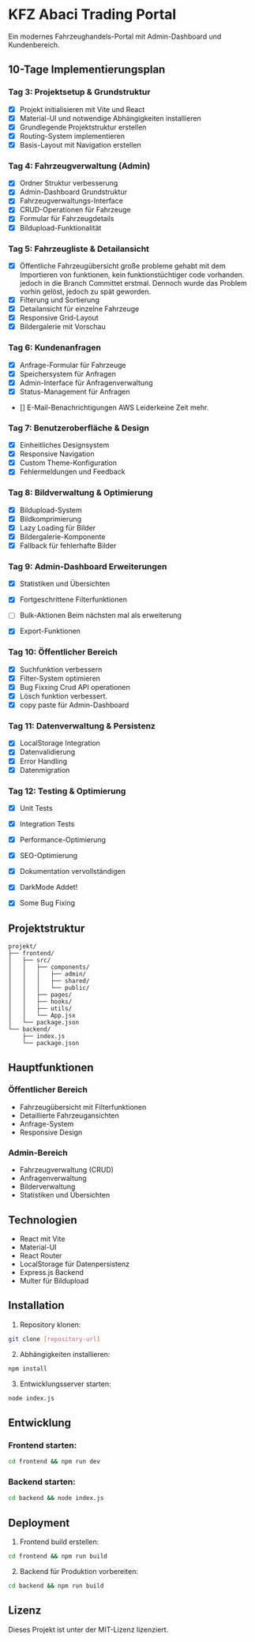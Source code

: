 # KFZ Abaci Trading Portal

Ein modernes Fahrzeughandels-Portal mit Admin-Dashboard und Kundenbereich.

## 10-Tage Implementierungsplan

### Tag 3: Projektsetup & Grundstruktur
- [x] Projekt initialisieren mit Vite und React
- [x] Material-UI und notwendige Abhängigkeiten installieren
- [x] Grundlegende Projektstruktur erstellen
- [x] Routing-System implementieren
- [x] Basis-Layout mit Navigation erstellen

### Tag 4: Fahrzeugverwaltung (Admin)
- [x] Ordner Struktur verbesserung
- [x] Admin-Dashboard Grundstruktur
- [x] Fahrzeugverwaltungs-Interface
- [x] CRUD-Operationen für Fahrzeuge
- [x] Formular für Fahrzeugdetails
- [x] Bildupload-Funktionalität

### Tag 5: Fahrzeugliste & Detailansicht
- [x] Öffentliche Fahrzeugübersicht                   große probleme gehabt mit dem Importieren von funktionen, kein funktionstüchtiger code vorhanden. jedoch in die Branch Committet erstmal. Dennoch wurde das Problem vorhin gelöst, jedoch  zu spät geworden.
- [x] Filterung und Sortierung
- [x] Detailansicht für einzelne Fahrzeuge
- [x] Responsive Grid-Layout
- [x] Bildergalerie mit Vorschau

### Tag 6: Kundenanfragen
- [x] Anfrage-Formular für Fahrzeuge
- [x] Speichersystem für Anfragen
- [x] Admin-Interface für Anfragenverwaltung
- [x] Status-Management für Anfragen
- [] E-Mail-Benachrichtigungen AWS   Leiderkeine Zeit mehr.

### Tag 7: Benutzeroberfläche & Design
- [x] Einheitliches Designsystem
- [x] Responsive Navigation
- [x] Custom Theme-Konfiguration
- [x] Fehlermeldungen und Feedback

### Tag 8: Bildverwaltung & Optimierung
- [x] Bildupload-System
- [x] Bildkomprimierung
- [x] Lazy Loading für Bilder
- [x] Bildergalerie-Komponente
- [x] Fallback für fehlerhafte Bilder

### Tag 9: Admin-Dashboard Erweiterungen
- [x] Statistiken und Übersichten
- [x] Fortgeschrittene Filterfunktionen
- [ ] Bulk-Aktionen   Beim nächsten mal als erweiterung
- [x] Export-Funktionen


### Tag 10: Öffentlicher Bereich
- [x] Suchfunktion verbessern
- [x] Filter-System optimieren
- [x] Bug Fixxing Crud API operationen
- [x] Lösch funktion verbessert.
- [x] copy paste für Admin-Dashboard

### Tag 11: Datenverwaltung & Persistenz
- [x] LocalStorage Integration
- [x] Datenvalidierung
- [x] Error Handling
- [x] Datenmigration

### Tag 12: Testing & Optimierung
- [x] Unit Tests
- [x] Integration Tests
- [x] Performance-Optimierung
- [x] SEO-Optimierung
- [x] Dokumentation vervollständigen
- [x] DarkMode Addet!
- [x] Some Bug Fixing



## Projektstruktur

```
projekt/
├── frontend/
│   ├── src/
│   │   ├── components/
│   │   │   ├── admin/
│   │   │   ├── shared/
│   │   │   └── public/
│   │   ├── pages/
│   │   ├── hooks/
│   │   ├── utils/
│   │   └── App.jsx
│   └── package.json
└── backend/
    ├── index.js
    └── package.json
```

## Hauptfunktionen

### Öffentlicher Bereich
- Fahrzeugübersicht mit Filterfunktionen
- Detaillierte Fahrzeugansichten
- Anfrage-System
- Responsive Design

### Admin-Bereich
- Fahrzeugverwaltung (CRUD)
- Anfragenverwaltung
- Bilderverwaltung
- Statistiken und Übersichten

## Technologien

- React mit Vite
- Material-UI
- React Router
- LocalStorage für Datenpersistenz
- Express.js Backend
- Multer für Bildupload

## Installation

1. Repository klonen:
```bash
git clone [repository-url]
```

2. Abhängigkeiten installieren:
```bash
npm install
```

3. Entwicklungsserver starten:
```bash
node index.js
```

## Entwicklung

### Frontend starten:
```bash
cd frontend && npm run dev
```

### Backend starten:
```bash
cd backend && node index.js
```

## Deployment

1. Frontend build erstellen:
```bash
cd frontend && npm run build
```

2. Backend für Produktion vorbereiten:
```bash
cd backend && npm run build
```

## Lizenz

Dieses Projekt ist unter der MIT-Lizenz lizenziert.
